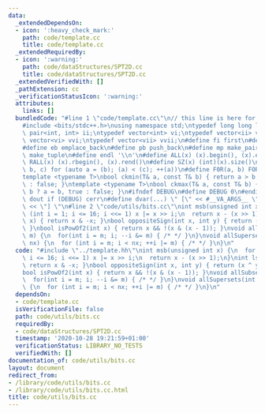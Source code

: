 ```yaml
---
data:
  _extendedDependsOn:
  - icon: ':heavy_check_mark:'
    path: code/template.cc
    title: code/template.cc
  _extendedRequiredBy:
  - icon: ':warning:'
    path: code/dataStructures/SPT2D.cc
    title: code/dataStructures/SPT2D.cc
  _extendedVerifiedWith: []
  _pathExtension: cc
  _verificationStatusIcon: ':warning:'
  attributes:
    links: []
  bundledCode: "#line 1 \"code/template.cc\"\n// this line is here for a reason\n\
    #include <bits/stdc++.h>\nusing namespace std;\ntypedef long long ll;\ntypedef\
    \ pair<int, int> ii;\ntypedef vector<int> vi;\ntypedef vector<ii> vii;\ntypedef\
    \ vector<vi> vvi;\ntypedef vector<vii> vvii;\n#define fi first\n#define se second\n\
    #define eb emplace_back\n#define pb push_back\n#define mp make_pair\n#define mt\
    \ make_tuple\n#define endl '\\n'\n#define ALL(x) (x).begin(), (x).end()\n#define\
    \ RALL(x) (x).rbegin(), (x).rend()\n#define SZ(x) (int)(x).size()\n#define FOR(a,\
    \ b, c) for (auto a = (b); (a) < (c); ++(a))\n#define F0R(a, b) FOR (a, 0, (b))\n\
    template <typename T>\nbool ckmin(T& a, const T& b) { return a > b ? a = b, true\
    \ : false; }\ntemplate <typename T>\nbool ckmax(T& a, const T& b) { return a <\
    \ b ? a = b, true : false; }\n#ifndef DEBUG\n#define DEBUG 0\n#endif\n#define\
    \ dout if (DEBUG) cerr\n#define dvar(...) \" [\" << #__VA_ARGS__ \": \" << (__VA_ARGS__)\
    \ << \"] \"\n#line 2 \"code/utils/bits.cc\"\nint msb(unsigned int x) {\n  for\
    \ (int i = 1; i <= 16; i <<= 1) x |= x >> i;\n  return x - (x >> 1);\n}\nint lsb(int\
    \ x) { return x & -x; }\nbool oppositeSign(int x, int y) { return (x ^ y) < 0;\
    \ }\nbool isPowOf2(int x) { return x && !(x & (x - 1)); }\nvoid allSubsets(int\
    \ m) {\n  for(int i = m; i; --i &= m) { /* */ }\n}\nvoid allSupersets(int m, int\
    \ nx) {\n  for (int i = m; i < nx; ++i |= m) { /* */ }\n}\n"
  code: "#include \"../template.hh\"\nint msb(unsigned int x) {\n  for (int i = 1;\
    \ i <= 16; i <<= 1) x |= x >> i;\n  return x - (x >> 1);\n}\nint lsb(int x) {\
    \ return x & -x; }\nbool oppositeSign(int x, int y) { return (x ^ y) < 0; }\n\
    bool isPowOf2(int x) { return x && !(x & (x - 1)); }\nvoid allSubsets(int m) {\n\
    \  for(int i = m; i; --i &= m) { /* */ }\n}\nvoid allSupersets(int m, int nx)\
    \ {\n  for (int i = m; i < nx; ++i |= m) { /* */ }\n}\n"
  dependsOn:
  - code/template.cc
  isVerificationFile: false
  path: code/utils/bits.cc
  requiredBy:
  - code/dataStructures/SPT2D.cc
  timestamp: '2020-10-28 19:21:59+01:00'
  verificationStatus: LIBRARY_NO_TESTS
  verifiedWith: []
documentation_of: code/utils/bits.cc
layout: document
redirect_from:
- /library/code/utils/bits.cc
- /library/code/utils/bits.cc.html
title: code/utils/bits.cc
---
```

